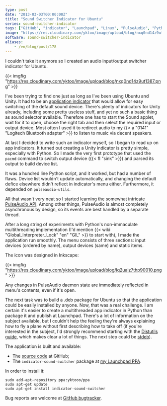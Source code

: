```yaml
---
type: post
date: "2013-03-03T00:00:00Z"
title: "Sound Switcher Indicator for Ubuntu"
series: sound-switcher-indicator
tags: ["GitHub", "indicator", "Launchpad", "Linux", "PulseAudio", "Python", "sound", "Sound Switcher Indicator", "Ubuntu", "Unity"]
image: "https://res.cloudinary.com/yktoo/image/upload/blog/nxq0nd14z9ut1387.png"
software: sound-switcher-indicator
aliases:
    - /en/blog/post/178
---
```


I couldn't take it anymore so I created an audio input/output switcher indicator for Ubuntu.

{{< imgfig "https://res.cloudinary.com/yktoo/image/upload/blog/nxq0nd14z9ut1387.png" >}}

<!--more-->

I've been trying to find one just as long as I've been using Ubuntu and Unity. It had to be an [application indicator](http://unity.ubuntu.com/projects/appindicators/) that would allow for easy switching of the default sound device. There's plenty of indicators for Unity already, including some pretty useless stuff, and yet no such a basic thing as sound selector available. Therefore one has to start the Sound applet, wait for it to open, choose the right tab and then select the required input or output device. Most often I used it to redirect audio to my {{< a "0141" "Logitech Bluetooth adapter" >}} to listen to music via decent speakers.

At last I decided to write such an indicator myself, so I began to read up on app indicators. It turned out creating a Unity indicator is pretty simple, especially with Python. So I made the very first prototype that used the `pacmd` command to switch output device ({{< fl "sink" >}}) and parsed its output to build device list.

It was a hundred line Python script, and it worked, but had a number of flaws. Device list wouldn't update automatically, and changing the default defice elsewhere didn't reflect in indicator's menu either. Furthermore, it depended on `pulseaudio-utils`.

All that wasn't very neat so I started learning the somewhat intricate [PulseAudio API](http://freedesktop.org/software/pulseaudio/doxygen/). Among other things, PulseAudio is almost completely asynchronous by design, so its events are best handled by a separate thread.

After a long string of experiments with Python's non-immaculate multithreading implementation (I'd mention {{< wiki "Global_Interpreter_Lock" "en" "GIL" >}} to start with), I made the application run smoothly. The menu consists of three sections: input devices (ordered by name), output devices (same) and static items.

The icon was designed in Inkscape:

{{< imgfig "https://res.cloudinary.com/yktoo/image/upload/blog/lq2uaiz7thp90010.png" >}}

Any changes in PulseAudio daemon state are immediately reflected in menu's contents, even if it's open.

The next task was to build a .deb package for Ubuntu so that the application could be easily installed by anyone. Now, that was a real challenge. I am certain it's easier to create a multithreaded app indicator in Python than package it and publish at Launchpad. There's a lot of information on the subject available, but I couldn't help the feeling they're always explaining how to fly a plane without first describing how to take off (if you're interested in the subject, I'd strongly recommend starting with the [Distutils guide](http://docs.python.org/2/distutils/), which makes clear a lot of things. The next step could be [stdeb](https://github.com/astraw/stdeb)).

The application is built and available:

* The [source code](https://github.com/yktoo/indicator-sound-switcher) at GitHub;
* The `indicator-sound-switcher` package at [my Launchpad PPA](https://launchpad.net/~yktooo/+archive/ppa).

In order to install it:

    sudo add-apt-repository ppa:yktooo/ppa
    sudo apt-get update
    sudo apt-get install indicator-sound-switcher

Bug reports are welcome at [GitHub bugtracker](https://github.com/yktoo/indicator-sound-switcher/issues).
